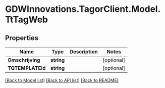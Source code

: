 # GDWInnovations.TagorClient.Model.TtTagWeb

## Properties

Name | Type | Description | Notes
------------ | ------------- | ------------- | -------------
**Omschrijving** | **string** |  | [optional] 
**TQTEMPLATEId** | **string** |  | [optional] 

[[Back to Model list]](../README.md#documentation-for-models) [[Back to API list]](../README.md#documentation-for-api-endpoints) [[Back to README]](../README.md)


